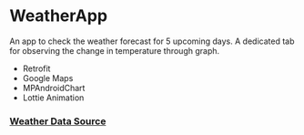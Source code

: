 # WeatherApp
An app to check the weather forecast for 5 upcoming days.
A dedicated tab for observing the change in temperature through graph.
- Retrofit
- Google Maps
- MPAndroidChart
- Lottie Animation

### [Weather Data Source](https://openweathermap.org/api)

